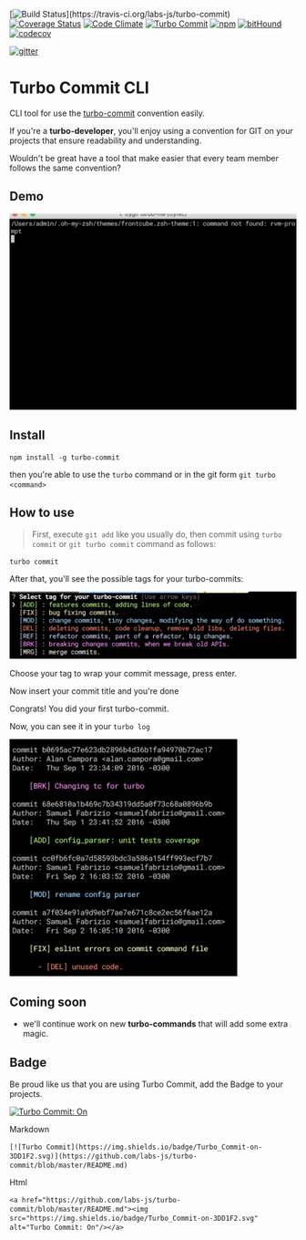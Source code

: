 [![Build Status](https://travis-ci.org/labs-js/turbo-commit.svg?)](https://travis-ci.org/labs-js/turbo-commit)
[![Coverage Status](https://coveralls.io/repos/github/labs-js/turbo-commit/badge.svg?branch=develop)](https://coveralls.io/github/labs-js/turbo-commit?branch=test-coverage)
[![Code Climate](https://codeclimate.com/github/labs-js/turbo-commit/badges/gpa.svg)](https://codeclimate.com/github/labs-js/turbo-commit)
[![Turbo Commit](https://img.shields.io/badge/Turbo_Commit-on-3DD1F2.svg)](https://github.com/labs-js/turbo-commit/blob/master/CONVENTION.md)
[![npm](https://img.shields.io/npm/v/turbo-commit.svg?style=flat)](https://www.npmjs.com/package/turbo-commit)
[![bitHound](https://www.bithound.io/github/labs-js/turbo-commit/badges/score.svg)](https://www.bithound.io/github/labs-js/turbo-commit) [![codecov](https://codecov.io/gh/labs-js/turbo-commit/branch/develop/graph/badge.svg)](https://codecov.io/gh/labs-js/turbo-commit)

[![gitter](https://img.shields.io/gitter/room/turbo-commit/turbo-commit.svg?style=flat)](https://gitter.im/turbo-commit/Lobby)


# Turbo Commit CLI
CLI tool for use the [turbo-commit](/CONVENTION.md) convention easily.

If you're a **turbo-developer**, you'll enjoy using a convention for GIT on your projects that ensure readability and understanding.


Wouldn't be great have a tool that make easier that every team member follows the same convention?

## Demo
<img src="assets/demo.gif" width="600"/>


## Install 

    npm install -g turbo-commit


then you're able to use the `turbo` command or in the git form `git turbo <command>`

## How to use

> First, execute `git add` like you usually do, then commit using `turbo commit` or `git turbo commit` command as follows:

    turbo commit

After that, you'll see the possible tags for your turbo-commits:

<img src="assets/prompt-tag-preview.png" alt="prompt-tag-screnshoot" width="600"/>

Choose your tag to wrap your commit message, press enter.

Now insert your commit title and you're done

Congrats! You did your first turbo-commit.

Now, you can see it in your `turbo log`

<img src="assets/prompt-turbo-log.png" alt="prompt-tag-screnshoot" width="400"/>

## Coming soon 
 - we'll continue work on new **turbo-commands** that will add some extra magic.

## Badge

Be proud like us that you are using Turbo Commit, add the Badge to your projects.

<a href="https://github.com/labs-js/turbo-commit/blob/master/CONVENTION.md"><img src="https://img.shields.io/badge/Turbo_Commit-on-3DD1F2.svg" alt="Turbo Commit: On"/></a>

Markdown
    
    [![Turbo Commit](https://img.shields.io/badge/Turbo_Commit-on-3DD1F2.svg)](https://github.com/labs-js/turbo-commit/blob/master/README.md)

Html

    <a href="https://github.com/labs-js/turbo-commit/blob/master/README.md"><img src="https://img.shields.io/badge/Turbo_Commit-on-3DD1F2.svg" alt="Turbo Commit: On"/></a>
